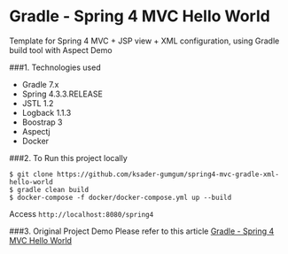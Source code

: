 Gradle - Spring 4 MVC Hello World
===============================
Template for Spring 4 MVC + JSP view + XML configuration, using Gradle build tool with Aspect Demo

###1. Technologies used
* Gradle 7.x
* Spring 4.3.3.RELEASE
* JSTL 1.2
* Logback 1.1.3
* Boostrap 3
* Aspectj
* Docker

###2. To Run this project locally
```shell
$ git clone https://github.com/ksader-gumgum/spring4-mvc-gradle-xml-hello-world
$ gradle clean build
$ docker-compose -f docker/docker-compose.yml up --build
```
Access ```http://localhost:8080/spring4```


###3. Original Project Demo
Please refer to this article [Gradle - Spring 4 MVC Hello World ](http://www.mkyong.com/spring-mvc/gradle-spring-mvc-web-project-example/)
